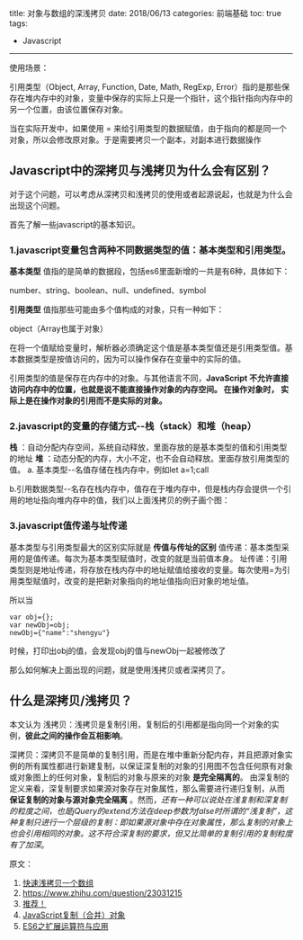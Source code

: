 title: 对象与数组的深浅拷贝
date: 2018/06/13
categories: 前端基础
toc: true
tags:
  - Javascript
---
<!-- <img src="https://pic2.zhimg.com/80/v2-e79fc1f234a9b78d4241e3187dffa11b_hd.jpg" style="width:56%"></img> -->


使用场景：

引用类型（Object, Array, Function, Date, Math, RegExp, Error）指的是那些保存在堆内存中的对象，变量中保存的实际上只是一个指针，这个指针指向内存中的另一个位置，由该位置保存对象。

当在实际开发中，如果使用 = 来给引用类型的数据赋值，由于指向的都是同一个对象，所以会修改原对象。于是需要拷贝一个副本，对副本进行数据操作
<!--more-->

## Javascript中的深拷贝与浅拷贝为什么会有区别？
对于这个问题，可以考虑从深拷贝和浅拷贝的使用或者起源说起，也就是为什么会出现这个问题。

首先了解一些javascript的基本知识。
### 1.javascript变量包含两种不同数据类型的值：基本类型和引用类型。
**基本类型** 值指的是简单的数据段，包括es6里面新增的一共是有6种，具体如下：

number、string、boolean、null、undefined、symbol

**引用类型** 值指那些可能由多个值构成的对象，只有一种如下：

object（Array也属于对象）

在将一个值赋给变量时，解析器必须确定这个值是基本类型值还是引用类型值。基本数据类型是按值访问的，因为可以操作保存在变量中的实际的值。

引用类型的值是保存在内存中的对象。与其他语言不同，**JavaScript 不允许直接访问内存中的位置，也就是说不能直接操作对象的内存空间。 在操作对象时， 实际上是在操作对象的引用而不是实际的对象。**

### 2.javascript的变量的存储方式--栈（stack）和堆（heap）
**栈** ：自动分配内存空间，系统自动释放，里面存放的是基本类型的值和引用类型的地址
**堆** ：动态分配的内存，大小不定，也不会自动释放。里面存放引用类型的值。
a. 基本类型--名值存储在栈内存中，例如let a=1;call

b.引用数据类型--名存在栈内存中，值存在于堆内存中，但是栈内存会提供一个引用的地址指向堆内存中的值，我们以上面浅拷贝的例子画个图：


<!-- <img src="https://pic2.zhimg.com/80/v2-e79fc1f234a9b78d4241e3187dffa11b_hd.jpg"></img> -->
### 3.javascript值传递与址传递
基本类型与引用类型最大的区别实际就是 **传值与传址的区别**
值传递：基本类型采用的是值传递。每次为基本类型赋值时，改变的就是当前值本身。
址传递：引用类型则是地址传递，将存放在栈内存中的地址赋值给接收的变量。每次使用=为引用类型赋值时，改变的是把新对象指向的地址值指向旧对象的地址值。

所以当
```
var obj={};
var newObj=obj;
newObj={"name":"shengyu"}
```
时候，打印出obj的值，会发现obj的值与newObj一起被修改了

那么如何解决上面出现的问题，就是使用浅拷贝或者深拷贝了。

## 什么是深拷贝/浅拷贝？
本文认为
浅拷贝：浅拷贝是复制引用，复制后的引用都是指向同一个对象的实例，**彼此之间的操作会互相影响**。

深拷贝：深拷贝不是简单的复制引用，而是在堆中重新分配内存，并且把源对象实例的所有属性都进行新建复制，以保证深复制的对象的引用图不包含任何原有对象或对象图上的任何对象，复制后的对象与原来的对象 **是完全隔离的**。
由深复制的定义来看，深复制要求如果源对象存在对象属性，那么需要进行递归复制，从而 **保证复制的对象与源对象完全隔离** 。然而，*还有一种可以说处在浅复制和深复制的粒度之间，也是jQuery的extend方法在deep参数为false时所谓的“浅复制”，这种复制只进行一个层级的复制：即如果源对象中存在对象属性，那么复制的对象上也会引用相同的对象。这不符合深复制的要求，但又比简单的复制引用的复制粒度有了加深*。


原文：
1. [快速浅拷贝一个数组](https://blog.csdn.net/yiifaa/article/details/73438088)
2. https://www.zhihu.com/question/23031215
3. [推荐！](https://www.cnblogs.com/tracylin/p/5346314.html)
4. [JavaScript复制（合并）对象](https://segmentfault.com/a/1190000011492291)
5. [ES6之扩展运算符与应用](https://www.jianshu.com/p/35f9efe95fff)
